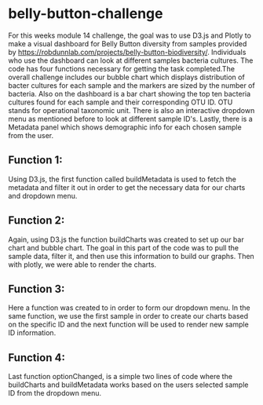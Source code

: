 # belly-button-challenge
For this weeks module 14 challenge, the goal was to use D3.js and Plotly to make a visual dashboard for Belly Button diversity from samples provided by https://robdunnlab.com/projects/belly-button-biodiversity/. Individuals 
who use the dashboard can look at different samples bacteria cultures. The code has four functions necessary for getting the task completed.The overall challenge includes our bubble chart which displays distribution of bacter cultures for each sample 
and the markers are sized by the number of bacteria.  Also on the dashboard is a bar chart showing the top ten bacteria cultures found for each sample and their corresponding OTU ID. OTU stands for operational taxonomic unit. There is also
an interactive dropdown menu as mentioned before to look at different sample ID's. Lastly, there is a Metadata panel which shows demographic info for each chosen sample from the user.

## Function 1:
Using D3.js, the first function called buildMetadata is used to fetch the metadata and filter it out in order to get the necessary data for our charts and dropdown menu.

## Function 2:
Again, using D3.js the function buildCharts was created to set up our bar chart and bubble chart. The goal in this part of the code was to pull the sample data, filter it, and then use this
information to build our graphs. Then with plotly, we were able to render the charts.

## Function 3:
Here a function was created to in order to form our dropdown menu. In the same function, we use the first sample in order to create our charts based on the specific ID and the next function will 
be used to render new sample ID information. 

## Function 4:
Last function optionChanged, is a simple two lines of code where the buildCharts and buildMetadata works based on the users selected sample ID from the dropdown menu.



